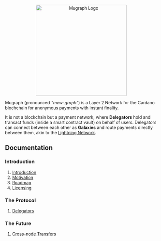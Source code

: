 <p align="center">
  <picture>
    <source srcset="docs/assets/logo-white.svg" media="(prefers-color-scheme: dark)">
    <img src="docs/assets/logo-dark.svg" alt="Mugraph Logo" width="300">
  </picture>
</p>

Mugraph (pronounced *"mew-graph"*) is a Layer 2 Network for the Cardano blochchain for anonymous payments with instant finality.

It is not a blockchain but a payment network, where **Delegators** hold and transact funds (inside a smart contract vault) on behalf of users. Delegators can connect between each other as **Galaxies** and route payments directly between them, akin to the [Lightning Network](https://lightning.network).

## Documentation

### Introduction

1. [Introduction](./docs/introduction.md)
1. [Motivation](./docs/motivation.md)
1. [Roadmap](./docs/roadmap.md)
1. [Licensing](./docs/licensing.md)

### The Protocol

1. [Delegators](./protocol/delegators.md)

### The Future

1. [Cross-node Transfers](./future/cross-node-transfers.md)

